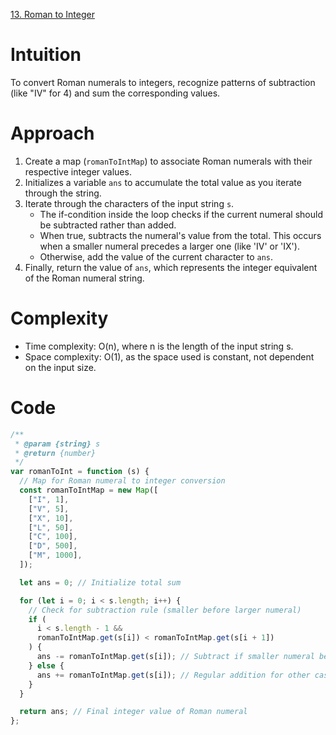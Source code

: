 [13. Roman to Integer](https://leetcode.com/problems/roman-to-integer/description/)

# Intuition

To convert Roman numerals to integers, recognize patterns of subtraction (like "IV" for 4) and sum the corresponding values.

# Approach

1. Create a map (`romanToIntMap`) to associate Roman numerals with their respective integer values.
2. Initializes a variable `ans` to accumulate the total value as you iterate through the string.
3. Iterate through the characters of the input string `s`.
   - The if-condition inside the loop checks if the current numeral should be subtracted rather than added.
   - When true, subtracts the numeral's value from the total. This occurs when a smaller numeral precedes a larger one (like 'IV' or 'IX').
   - Otherwise, add the value of the current character to `ans`.
4. Finally, return the value of `ans`, which represents the integer equivalent of the Roman numeral string.

# Complexity

- Time complexity: O(n), where n is the length of the input string s.
- Space complexity: O(1), as the space used is constant, not dependent on the input size.

# Code

```javascript
/**
 * @param {string} s
 * @return {number}
 */
var romanToInt = function (s) {
  // Map for Roman numeral to integer conversion
  const romanToIntMap = new Map([
    ["I", 1],
    ["V", 5],
    ["X", 10],
    ["L", 50],
    ["C", 100],
    ["D", 500],
    ["M", 1000],
  ]);

  let ans = 0; // Initialize total sum

  for (let i = 0; i < s.length; i++) {
    // Check for subtraction rule (smaller before larger numeral)
    if (
      i < s.length - 1 &&
      romanToIntMap.get(s[i]) < romanToIntMap.get(s[i + 1])
    ) {
      ans -= romanToIntMap.get(s[i]); // Subtract if smaller numeral before larger
    } else {
      ans += romanToIntMap.get(s[i]); // Regular addition for other cases
    }
  }

  return ans; // Final integer value of Roman numeral
};
```
